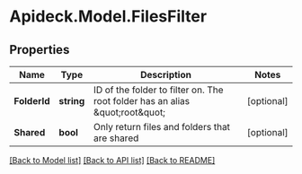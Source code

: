 # Apideck.Model.FilesFilter

## Properties

Name | Type | Description | Notes
------------ | ------------- | ------------- | -------------
**FolderId** | **string** | ID of the folder to filter on. The root folder has an alias \&quot;root\&quot; | [optional] 
**Shared** | **bool** | Only return files and folders that are shared | [optional] 

[[Back to Model list]](../README.md#documentation-for-models) [[Back to API list]](../README.md#documentation-for-api-endpoints) [[Back to README]](../README.md)

